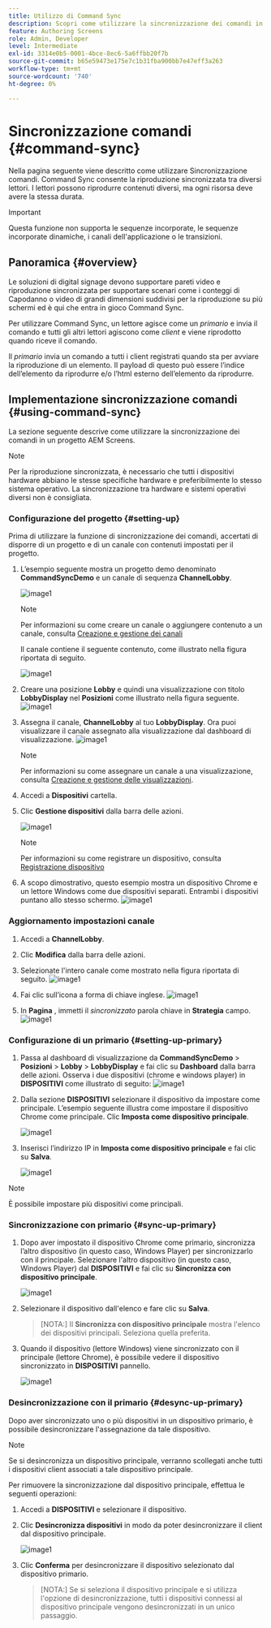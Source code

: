 ```yaml
---
title: Utilizzo di Command Sync
description: Scopri come utilizzare la sincronizzazione dei comandi in AEM Screens.
feature: Authoring Screens
role: Admin, Developer
level: Intermediate
exl-id: 3314e0b5-0001-4bce-8ec6-5a6ffbb20f7b
source-git-commit: b65e59473e175e7c1b31fba900bb7e47eff3a263
workflow-type: tm+mt
source-wordcount: '740'
ht-degree: 0%

---
```


# Sincronizzazione comandi {#command-sync}

Nella pagina seguente viene descritto come utilizzare Sincronizzazione comandi. Command Sync consente la riproduzione sincronizzata tra diversi lettori. I lettori possono riprodurre contenuti diversi, ma ogni risorsa deve avere la stessa durata.

>[!IMPORTANT]
>
>Questa funzione non supporta le sequenze incorporate, le sequenze incorporate dinamiche, i canali dell&#39;applicazione o le transizioni.

## Panoramica {#overview}

Le soluzioni di digital signage devono supportare pareti video e riproduzione sincronizzata per supportare scenari come i conteggi di Capodanno o video di grandi dimensioni suddivisi per la riproduzione su più schermi ed è qui che entra in gioco Command Sync.

Per utilizzare Command Sync, un lettore agisce come un *primario* e invia il comando e tutti gli altri lettori agiscono come *client* e viene riprodotto quando riceve il comando.

Il *primario* invia un comando a tutti i client registrati quando sta per avviare la riproduzione di un elemento. Il payload di questo può essere l’indice dell’elemento da riprodurre e/o l’html esterno dell’elemento da riprodurre.

## Implementazione sincronizzazione comandi {#using-command-sync}

La sezione seguente descrive come utilizzare la sincronizzazione dei comandi in un progetto AEM Screens.

>[!NOTE]
>
>Per la riproduzione sincronizzata, è necessario che tutti i dispositivi hardware abbiano le stesse specifiche hardware e preferibilmente lo stesso sistema operativo. La sincronizzazione tra hardware e sistemi operativi diversi non è consigliata.

### Configurazione del progetto {#setting-up}

Prima di utilizzare la funzione di sincronizzazione dei comandi, accertati di disporre di un progetto e di un canale con contenuti impostati per il progetto.

1. L’esempio seguente mostra un progetto demo denominato **CommandSyncDemo** e un canale di sequenza **ChannelLobby**.

   ![image1](assets/command-sync/command-sync1-1.png)

   >[!NOTE]
   >
   >Per informazioni su come creare un canale o aggiungere contenuto a un canale, consulta [Creazione e gestione dei canali](/help/user-guide/managing-channels.md)

   Il canale contiene il seguente contenuto, come illustrato nella figura riportata di seguito.

   ![image1](assets/command-sync/command-sync2-1.png)

1. Creare una posizione **Lobby** e quindi una visualizzazione con titolo **LobbyDisplay** nel **Posizioni** come illustrato nella figura seguente.
   ![image1](assets/command-sync/command-sync3-1.png)

1. Assegna il canale, **ChannelLobby** al tuo **LobbyDisplay**. Ora puoi visualizzare il canale assegnato alla visualizzazione dal dashboard di visualizzazione.
   ![image1](assets/command-sync/command-sync4-1.png)

   >[!NOTE]
   >
   >Per informazioni su come assegnare un canale a una visualizzazione, consulta [Creazione e gestione delle visualizzazioni](/help/user-guide/managing-displays.md).

1. Accedi a **Dispositivi** cartella.
1. Clic **Gestione dispositivi** dalla barra delle azioni.

   ![image1](assets/command-sync5.png)

   >[!NOTE]
   >
   >Per informazioni su come registrare un dispositivo, consulta [Registrazione dispositivo](/help/user-guide/device-registration.md)

1. A scopo dimostrativo, questo esempio mostra un dispositivo Chrome e un lettore Windows come due dispositivi separati. Entrambi i dispositivi puntano allo stesso schermo.
   ![image1](assets/command-sync6.png)

### Aggiornamento impostazioni canale

1. Accedi a **ChannelLobby**.
1. Clic **Modifica** dalla barra delle azioni.
1. Selezionate l&#39;intero canale come mostrato nella figura riportata di seguito.
   ![image1](assets/command-sync/command-sync7-1.png)

1. Fai clic sull’icona a forma di chiave inglese.
   ![image1](assets/command-sync/command-sync8-1.png)

1. In **Pagina** , immetti il *sincronizzato* parola chiave in **Strategia** campo.
   ![image1](assets/command-sync/command-sync9-1.png)


### Configurazione di un primario {#setting-up-primary}

1. Passa al dashboard di visualizzazione da **CommandSyncDemo** > **Posizioni**  > **Lobby** > **LobbyDisplay** e fai clic su **Dashboard** dalla barra delle azioni.
Osserva i due dispositivi (chrome e windows player) in **DISPOSITIVI** come illustrato di seguito:
   ![image1](assets/command-sync/command-sync10-1.png)

1. Dalla sezione **DISPOSITIVI** selezionare il dispositivo da impostare come principale. L’esempio seguente illustra come impostare il dispositivo Chrome come principale. Clic **Imposta come dispositivo principale**.

   ![image1](assets/command-sync/command-sync11-1.png)

1. Inserisci l’indirizzo IP in **Imposta come dispositivo principale** e fai clic su **Salva**.

   ![image1](assets/command-sync/command-sync12-1.png)

>[!NOTE]
>
>È possibile impostare più dispositivi come principali.

### Sincronizzazione con primario {#sync-up-primary}

1. Dopo aver impostato il dispositivo Chrome come primario, sincronizza l’altro dispositivo (in questo caso, Windows Player) per sincronizzarlo con il principale.
Selezionare l&#39;altro dispositivo (in questo caso, Windows Player) dal **DISPOSITIVI** e fai clic su **Sincronizza con dispositivo principale**.

   ![image1](assets/command-sync/command-sync13-1.png)

1. Selezionare il dispositivo dall&#39;elenco e fare clic su **Salva**.

   >[NOTA:]
   > Il **Sincronizza con dispositivo principale** mostra l&#39;elenco dei dispositivi principali. Seleziona quella preferita.

1. Quando il dispositivo (lettore Windows) viene sincronizzato con il principale (lettore Chrome), è possibile vedere il dispositivo sincronizzato in **DISPOSITIVI** pannello.

   ![image1](assets/command-sync/command-sync14-1.png)

### Desincronizzazione con il primario {#desync-up-primary}

Dopo aver sincronizzato uno o più dispositivi in un dispositivo primario, è possibile desincronizzare l&#39;assegnazione da tale dispositivo.

>[!NOTE]
>
>Se si desincronizza un dispositivo principale, verranno scollegati anche tutti i dispositivi client associati a tale dispositivo principale.

Per rimuovere la sincronizzazione dal dispositivo principale, effettua le seguenti operazioni:

1. Accedi a **DISPOSITIVI** e selezionare il dispositivo.

1. Clic **Desincronizza dispositivi** in modo da poter desincronizzare il client dal dispositivo principale.

   ![image1](assets/command-sync/command-sync15-1.png)

1. Clic **Conferma** per desincronizzare il dispositivo selezionato dal dispositivo primario.

   >[NOTA:]
   > Se si seleziona il dispositivo principale e si utilizza l&#39;opzione di desincronizzazione, tutti i dispositivi connessi al dispositivo principale vengono desincronizzati in un unico passaggio.
